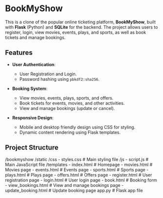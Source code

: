 # BookMyShow 

This is a clone of the popular online ticketing platform, **BookMyShow**, built with **Flask** (Python) and **SQLite** for the backend. The project allows users to register, login, view movies, events, plays, and sports, as well as book tickets and manage bookings.

## Features

- **User Authentication**:
  - User Registration and Login.
  - Password hashing using `pbkdf2:sha256`.

- **Booking System**:
  - View movies, events, plays, sports, and offers.
  - Book tickets for events, movies, and other activities.
  - View and manage bookings (update or cancel).

- **Responsive Design**:
  - Mobile and desktop friendly design using CSS for styling.
  - Dynamic content rendering using Flask templates.

## Project Structure

/bookmyshow /static /css - styles.css # Main styling file /js - script.js # Main JavaScript file /templates - index.html # Homepage - movies.html # Movies page - events.html # Events page - sports.html # Sports page - plays.html # Plays page - offers.html # Offers page - register.html # User registration page - login.html # User login page - book.html # Booking form - view_bookings.html # View and manage bookings page - update_booking.html # Update booking page app.py # Flask app file

